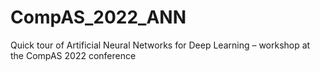 # CompAS_2022_ANN
Quick tour of Artificial Neural Networks for Deep Learning – workshop at the CompAS 2022 conference
